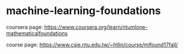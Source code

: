 # machine-learning-foundations
coursera page: https://www.coursera.org/learn/ntumlone-mathematicalfoundations

course page: https://www.csie.ntu.edu.tw/~htlin/course/mlfound17fall/
